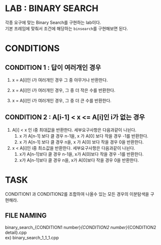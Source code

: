# LAB : BINARY SEARCH
각종 요구에 맞는 Binary Search를 구현하는 lab이다.  
기본 프레임에 맞춰서 조건에 해당하는 `binsearch`를 구현해보면 된다.  

# CONDITIONS
## CONDITION 1 : 답이 여러개인 경우
1. x = A[i]인 i가 여러개인 경우 그 중 아무거나 반환한다.

2. x = A[i]인 i가 여러개인 경우, 그 중 더 작은 수를 반환한다.

3. x = A[i]인 i가 여러개인 경우, 그 중 더 큰 수를 반환한다.

## CONDITION 2 : A[i-1] < x <= A[i]인 i가 없는 경우  
1. A[i] < x 인 i중 최대값을 반환한다. 세부요구사항은 다음과같이 나뉜다.
   1) x 가 A[n-1] 보다 클 경우 n-1을, x 가 A[0] 보다 작을 경우 -1를 반환한다.  
   2) x 가 A[n-1] 보다 클 경우 n을, x 가 A[0] 보다 작을 경우 0을 반환한다.  
2. x < A[i]인 i중 최소값을 반환한다. 세부요구사항은 다음과같이 나뉜다.
   1) x가 A[n-1]보다 클 경우 n-1을, x가 A[0]보다 작을 경우 -1를 반환한다.
   2) x가 A[n-1]보다 클 경우 n을, x가 A[0]보다 작을 경우 0을 반환한다.

# TASK
CONDITION1 과 CONDITION2를 조합하여 나올수 있는 모든 경우의 이분탐색을 구현해라.

## FILE NAMING
binary_search_{CONDITION1 number}_{CONDITION2 number}_{CONDITION2 detail}.cpp  
ex) binary_search_1_1_1.cpp